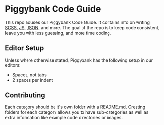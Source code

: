 # Piggybank Code Guide

This repo houses our Piggybank Code Guide. It contains info on writing [SCSS](https://github.com/getpiggybank/code-guide/tree/master/SCSS), [JS](https://github.com/getpiggybank/code-guide/tree/master/JS), [JSON](https://github.com/getpiggybank/code-guide/tree/master/JSON), and more. The goal of the repo is to keep code consistent, leave you with less guessing, and more time coding.

## Editor Setup

Unless where otherwise stated, Piggybank has the following setup in our editors: 

- Spaces, not tabs
- 2 spaces per indent

## Contributing

Each category should be it's own folder with a README.md. Creating folders for each category allows you to have sub-categories as well as extra information like example code directories or images.
